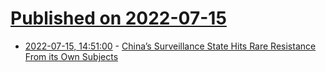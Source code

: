 # [Published on 2022-07-15](index.md)

* [2022-07-15, 14:51:00](https://soylentnews.org/article.pl?sid=22/07/14/1733250&from=rss) - [China’s Surveillance State Hits Rare Resistance From its Own Subjects](https://soylentnews.org/article.pl?sid=22/07/14/1733250&from=rss)
